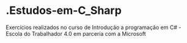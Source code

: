 # .Estudos-em-C_Sharp
Exercícios realizados no curso de Introdução a programação em C# - Escola do Trabalhador 4.0 em parceria com a Microsoft
